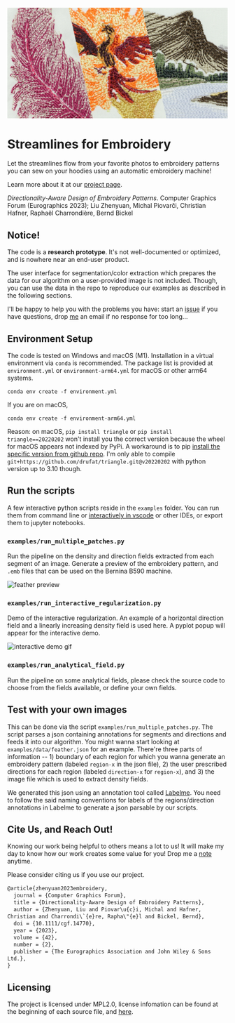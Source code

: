 ![teaser image, a mash-up of three photos of embroidery patterns designed by our algorithm](./images/mashup.jpg)

# Streamlines for Embroidery

Let the streamlines flow from your favorite photos to embroidery patterns you can sew on your hoodies using an automatic embroidery machine!

Learn more about it at our [project page](https://desmondlzy.me/publications/embroidery/).

_Directionality-Aware Design of Embroidery Patterns_. Computer Graphics Forum (Eurographics 2023); Liu Zhenyuan, Michal Piovarči, Christian Hafner, Raphaël Charrondière, Bernd Bickel

## Notice!

The code is a **research prototype**. It's not well-documented or optimized, and is nowhere near an end-user product.

The user interface for segmentation/color extraction which prepares the data for our algorithm on a user-provided image is not included.
Though, you can use the data in the repo to reproduce our examples as described in the following sections.

I'll be happy to help you with the problems you have: start an [issue](https://github.com/desmondlzy/embroidery-streamlines/issues) if you have questions, drop [me](mailto:desmondzyliu@gmail.com) an email if no response for too long...

## Environment Setup

The code is tested on Windows and macOS (M1).
Installation in a virtual environment via `conda` is recommended. The package list is provided at `environment.yml` or `environment-arm64.yml` for macOS or other arm64 systems.

```
conda env create -f environment.yml
```

If you are on macOS, 

```
conda env create -f environment-arm64.yml
```

Reason: on macOS, `pip install triangle` or `pip install triangle==20220202` won't install you the correct version because the wheel for macOS appears not indexed by PyPi. 
A workaround is to pip [install the specific version from github repo](https://stackoverflow.com/questions/13685920/install-specific-git-commit-with-pip). 
I'm only able to compile `git+https://github.com/drufat/triangle.git@v20220202` with python version up to 3.10 though.

<!-- ```bash
# On Apple Silicon machines, do this 
pip uninstall triangle
pip install git+https://github.com/drufat/triangle.git@v20220202
``` -->

## Run the scripts

A few interactive python scripts reside in the `examples` folder. You can run them from command line or [interactively in vscode](https://code.visualstudio.com/docs/python/jupyter-support-py) or other IDEs, or export them to jupyter notebooks.

### `examples/run_multiple_patches.py` 
Run the pipeline on the density and direction fields extracted from each segment of an image. Generate a preview of the embroidery pattern, and `.emb` files that can be used on the Bernina B590 machine. 

![feather preview](./images/feather.jpg)

### `examples/run_interactive_regularization.py`
Demo of the interactive regularization. An example of a horizontal direction field and a linearly increasing density field is used here. A pyplot popup will appear for the interactive demo.

![interactive demo gif](./images/interactive.gif)

### `examples/run_analytical_field.py`
Run the pipeline on some analytical fields, please check the source code to choose from the fields available, or define your own fields.

## Test with your own images

This can be done via the script `examples/run_multiple_patches.py`. 
The script parses a json containing annotations for segments and directions and feeds it into our algorithm. You might wanna start looking at `examples/data/feather.json` for an example. 
There're three parts of information -- 1) boundary of each region for which you wanna generate an embroidery pattern (labeled `region-x` in the json file), 2) the user prescribed directions for each region (labeled `direction-x` for `region-x`), and 3) the image file which is used to extract density fields. 

We generated this json using an annotation tool called [Labelme](https://github.com/wkentaro/labelme). 
You need to follow the said naming conventions for labels of the regions/direction annotations in Labelme to generate a json parsable by our scripts. 


## Cite Us, and Reach Out!

Knowing our work being helpful to others means a lot to us! It will make my day to know how our work creates some value for you! Drop me a [note](mailto:desmondzyliu@gmail.com) anytime.

Please consider citing us if you use our project.

```
@article{zhenyuan2023embroidery,
  journal = {Computer Graphics Forum},
  title = {Directionality-Aware Design of Embroidery Patterns},
  author = {Zhenyuan, Liu and Piovar\u{c}i, Michal and Hafner, Christian and Charrondi\`{e}re, Rapha\"{e}l and Bickel, Bernd},
  doi = {10.1111/cgf.14770},
  year = {2023},
  volume = {42},
  number = {2},
  publisher = {The Eurographics Association and John Wiley & Sons Ltd.},
}
```

## Licensing

The project is licensed under MPL2.0, license infomation can be found at the beginning of each source file, and [here](./LICENSE).
